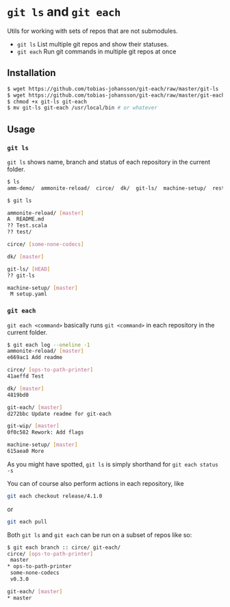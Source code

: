 `git ls` and `git each`
=================

Utils for working with sets of repos that are not submodules.

- `git ls` List multiple git repos and show their statuses.
- `git each` Run git commands in multiple git repos at once

Installation
------------
```bash
$ wget https://github.com/tobias-johansson/git-each/raw/master/git-ls
$ wget https://github.com/tobias-johansson/git-each/raw/master/git-each
$ chmod +x git-ls git-each
$ mv git-ls git-each /usr/local/bin # or whatever
```

Usage
-----

### `git ls`
`git ls` shows name, branch and status of each repository in the current folder.
```bash
$ ls
amm-demo/  ammonite-reload/  circe/  dk/  git-ls/  machine-setup/  rest/  tmp/

$ git ls

ammonite-reload/ [master]
A  README.md
?? Test.scala
?? test/

circe/ [some-none-codecs]

dk/ [master]

git-ls/ [HEAD]
?? git-ls

machine-setup/ [master]
 M setup.yaml
```

### `git each`
`git each <command>` basically runs `git <command>` in each repository in the current folder.
```bash
$ git each log --oneline -1
ammonite-reload/ [master]
e669ac1 Add readme

circe/ [ops-to-path-printer]
41aeffd Test

dk/ [master]
4819bd0

git-each/ [master]
d272bbc Update readme for git-each

git-wip/ [master]
0f0c582 Rework: Add flags

machine-setup/ [master]
615aea0 More
```

As you might have spotted, `git ls` is simply shorthand for `git each status -s`


You can of course also perform actions in each repository, like
```bash
git each checkout release/4.1.0
```
or
```bash
git each pull
```

Both `git ls` and `git each` can be run on a subset of repos like so:
```bash
$ git each branch :: circe/ git-each/
circe/ [ops-to-path-printer]
 master
* ops-to-path-printer
 some-none-codecs
 v0.3.0

git-each/ [master]
* master
```
